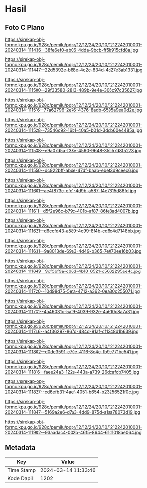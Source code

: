 # Hasil

## Foto C Plano

https://sirekap-obj-formc.kpu.go.id/928c/pemilu/pdpr/12/12/24/20/10/1212242010001-20240314-111436--38fe6ef0-ab06-4dda-9bcb-ff5b915cfd8a.jpg

https://sirekap-obj-formc.kpu.go.id/928c/pemilu/pdpr/12/12/24/20/10/1212242010001-20240314-111447--22d5392e-b88e-4c2c-834d-4d27e3ab1331.jpg

https://sirekap-obj-formc.kpu.go.id/928c/pemilu/pdpr/12/12/24/20/10/1212242010001-20240314-111500--29f33580-2813-489b-9e4e-306c97c35627.jpg

https://sirekap-obj-formc.kpu.go.id/928c/pemilu/pdpr/12/12/24/20/10/1212242010001-20240314-111516--77a62796-2e76-4376-8adb-6595a9ea0d2e.jpg

https://sirekap-obj-formc.kpu.go.id/928c/pemilu/pdpr/12/12/24/20/10/1212242010001-20240314-111528--73546c92-16b1-40a5-b01d-3ddb60e4485a.jpg

https://sirekap-obj-formc.kpu.go.id/928c/pemilu/pdpr/12/12/24/20/10/1212242010001-20240314-111538--e9a07d5a-f38e-4560-9648-35b57d8f5273.jpg

https://sirekap-obj-formc.kpu.go.id/928c/pemilu/pdpr/12/12/24/20/10/1212242010001-20240314-111550--dc922bff-abde-47df-baab-ebef3d9ceec6.jpg

https://sirekap-obj-formc.kpu.go.id/928c/pemilu/pdpr/12/12/24/20/10/1212242010001-20240314-111601--ae4f873c-cfc1-4d9b-a587-f4e7615d86fd.jpg

https://sirekap-obj-formc.kpu.go.id/928c/pemilu/pdpr/12/12/24/20/10/1212242010001-20240314-111611--d5f2e96c-b79c-401b-af87-86fe8ad4007b.jpg

https://sirekap-obj-formc.kpu.go.id/928c/pemilu/pdpr/12/12/24/20/10/1212242010001-20240314-111621--d6ccfd43-a589-4c99-8f4b-cd6c4d7148bb.jpg

https://sirekap-obj-formc.kpu.go.id/928c/pemilu/pdpr/12/12/24/20/10/1212242010001-20240314-111631--9a8013de-69a3-4d49-b365-7e070ee16b03.jpg

https://sirekap-obj-formc.kpu.go.id/928c/pemilu/pdpr/12/12/24/20/10/1212242010001-20240314-111649--9cf3bf9a-c66d-4b10-8521-c5632295ee4c.jpg

https://sirekap-obj-formc.kpu.go.id/928c/pemilu/pdpr/12/12/24/20/10/1212242010001-20240314-111720--10d98d75-5efa-4712-a362-0ea30c255071.jpg

https://sirekap-obj-formc.kpu.go.id/928c/pemilu/pdpr/12/12/24/20/10/1212242010001-20240314-111731--4a46031c-5af9-4039-932e-4a610c8a7a31.jpg

https://sirekap-obj-formc.kpu.go.id/928c/pemilu/pdpr/12/12/24/20/10/1212242010001-20240314-111746--a4f36297-867d-484d-91af-cf1348d1b639.jpg

https://sirekap-obj-formc.kpu.go.id/928c/pemilu/pdpr/12/12/24/20/10/1212242010001-20240314-111802--d0de3591-c70e-4116-8c4c-fb9e771bc541.jpg

https://sirekap-obj-formc.kpu.go.id/928c/pemilu/pdpr/12/12/24/20/10/1212242010001-20240314-111816--faee24a3-122e-443a-a739-26dcafcb7405.jpg

https://sirekap-obj-formc.kpu.go.id/928c/pemilu/pdpr/12/12/24/20/10/1212242010001-20240314-111827--cd6efb31-4aef-4051-b654-b23256521f0c.jpg

https://sirekap-obj-formc.kpu.go.id/928c/pemilu/pdpr/12/12/24/20/10/1212242010001-20240314-111847--5169a2e6-d7a3-4dd9-875d-a1aa78073d19.jpg

https://sirekap-obj-formc.kpu.go.id/928c/pemilu/pdpr/12/12/24/20/10/1212242010001-20240314-111902--93aadac4-002b-46f5-8644-61d1018ae064.jpg


## Metadata

| Key        | Value               |
| ---------- | ------------------- |
| Time Stamp | 2024-03-14 11:33:46 |
| Kode Dapil | 1202                |



